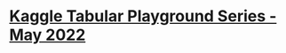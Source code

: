 # [Kaggle Tabular Playground Series - May 2022](https://www.kaggle.com/competitions/tabular-playground-series-may-2022/overview)
